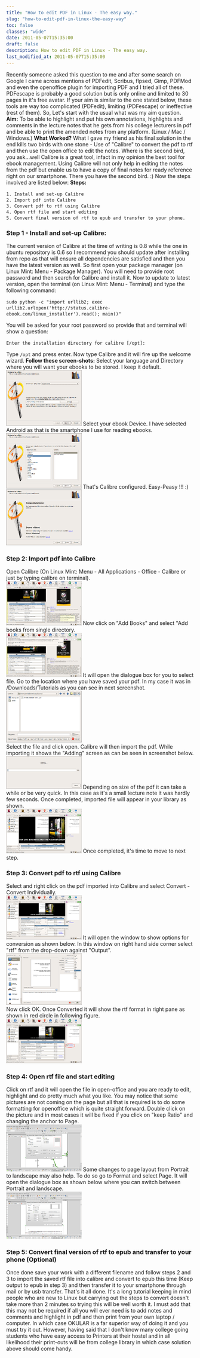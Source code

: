 ```yaml
---
title: "How to edit PDF in Linux - The easy way."
slug: "how-to-edit-pdf-in-linux-the-easy-way"
toc: false
classes: "wide"
date: 2011-05-07T15:35:00
draft: false
description: How to edit PDF in Linux - The easy way.
last_modified_at: 2011-05-07T15:35:00
---
```

Recently someone asked this question to me and after some search on Google I came across mentions of PDFedit, Scribus, flpsed, Gimp, PDFMod and even the openoffice plugin for importing PDF and I tried all of these. PDFescape is probably a good solution but is only online and limited to 30 pages in it's free avatar. If your aim is similar to the one stated below, these tools are way too complicated (PDFedit), limiting (PDFescape) or ineffective (rest of them).
So, Let's start with the usual what was my aim question.
<strong>Aim:</strong>
To be able to highlight and put his own annotations, highlights and comments in the lecture notes that he gets from his college lecturers in pdf and be able to print the amended notes from any platform. (Linux / Mac / Windows.)
<strong>What Worked?</strong>
What I gave my friend as his final solution in the end kills two birds with one stone -  Use of &quot;Calibre&quot; to convert the pdf to rtf and then use the open office to edit the notes. Where is the second bird, you ask...well Calibre is a great tool, infact in my opinion the best tool for ebook management. Using Calibre will not only help in editing the notes from the pdf but enable us to have a copy of final notes for ready reference right on our smartphone. There you have the second bird. :)
Now the steps involved are listed below:
<strong>Steps:</strong>
<pre><code>1. Install and set-up Calibre
2. Import pdf into Calibre
3. Convert pdf to rtf using Calibre
4. Open rtf file and start editing
5. Convert final version of rtf to epub and transfer to your phone.
</code></pre>
<h3 id="step1installandsetupcalibre">Step 1 - Install and set-up Calibre:</h3>
The current version of Calibre at the time of writing is 0.8 while the one in ubuntu repository is 0.6 so I recommend you should update after installing from repo as that will ensure all dependencies are satisfied and then you have the latest version as well.
So first open your package manager (on Linux Mint: Menu - Package Manager). You will need to provide root password and then search for Calibre and install it.
Now to update to latest version, open the terminal (on Linux Mint: Menu - Terminal) and type the following command:
   <pre class="language-bash line-numbers"><code>sudo python -c "import urllib2; exec urllib2.urlopen('http://status.calibre-ebook.com/linux_installer').read(); main()"</code></pre>
You will be asked for your root password so provide that and terminal will show a question:
<pre><code>Enter the installation directory for calibre [/opt]:
</code></pre>
Type <code>/opt</code> and press enter.
Now type Calibre and it will fire up the welcome wizard.
<strong>Follow these screen-shots:</strong>
Select your language and Directory where you will want your ebooks to be stored. I keep it default.<br>
<img src="../assets/images/2016/07/20110507_Fig_1.png" alt="Alt Text" style="width:40%;height:40%;">
Select your ebook Device. I have selected Android as that is the smartphone I use for reading ebooks.<br>
<img src="../assets/images/2016/07/20110507_Fig_2.png" alt="Alt Text" style="width:40%;height:40%;">
That's Calibre configured. Easy-Peasy !!! :)<br>
<img src="../assets/images/2016/07/20110507_Fig_3.png" alt="Alt Text" style="width:40%;height:40%;">
<h3 id="step2importpdfintocalibre">Step 2: Import pdf into Calibre</h3>
Open Calibre (On Linux Mint: Menu - All Applications - Office - Calibre or just by typing calibre on terminal).<br>
<img src="../assets/images/2016/07/20110507_Fig_4.png" alt="Alt Text" style="width:40%;height:40%;">
Now click on &quot;Add Books&quot; and select &quot;Add books from single directory.<br>
<img src="../assets/images/2016/07/20110507_Fig_5.png" alt="Alt Text" style="width:40%;height:40%;">
It will open the dialogue box for you to select file. Go to the location where you have saved your pdf. In my case it was in /Downloads/Tutorials as you can see in next screenshot.<br>
<img src="../assets/images/2016/07/20110507_Fig_6.png" alt="Alt Text" style="width:40%;height:40%;"><br>
Select the file and click open. Calibre will then import the pdf.
While importing it shows the &quot;Adding&quot; screen as can be seen in screenshot below.<br>
<img src="../assets/images/2016/07/20110507_Fig_7.png" alt="Alt Text" style="width:40%;height:40%;">
Depending on size of the pdf it can take a while or be very quick. In this case as it's a small lecture note it was hardly few seconds. Once completed, imported file will appear in your library as shown.<br>
<img src="../assets/images/2016/07/20110507_Fig_8.png" alt="Alt Text" style="width:40%;height:40%;">
Once completed, it's time to move to next step.
<h3 id="step3convertpdftortfusingcalibre">Step 3: Convert pdf to rtf using Calibre</h3>
Select and right click on the pdf imported into Calibre and select Convert - Convert Individually.<br>
<img src="../assets/images/2016/07/20110507_Fig_9.png" alt="Alt Text" style="width:40%;height:40%;">
It will open the window to show options for conversion as shown below. In this window on right hand side corner select &quot;rtf&quot; from the drop-down against &quot;Output&quot;.<br>
<img src="../assets/images/2016/07/20110507_Fig_10.png" alt="Alt Text" style="width:40%;height:40%;"><br>
Now click OK.
Once Converted it will show the rtf format in right pane as shown in red circle in following figure.<br>
<img src="../assets/images/2016/07/20110507_Fig_11.png" alt="Alt Text" style="width:40%;height:40%;">
<h3 id="step4openrtffileandstartediting">Step 4: Open rtf file and start editing</h3>
Click on rtf and it will open the file in open-office and you are ready to edit, highlight and do pretty much what you like.
You may notice that some pictures are not coming on the page but all that is required is to do some formatting for openoffice which is quite straight forward.
Double click on the picture and in most cases it will be fixed if you click on &quot;keep Ratio&quot; and changing the anchor to Page.<br>
<img src="../assets/images/2016/07/20110507_Fig_12.png" alt="Alt Text" style="width:40%;height:40%;">
Some changes to page layout from Portrait to landscape may also help. To do so go to Format and select Page. It will open the dialogue box as shown below where you can switch between Portrait and landscape.<br>
<img src="../assets/images/2016/07/20110507_Fig_13.png" alt="Alt Text" style="width:40%;height:40%;">
<h3 id="step5convertfinalversionofrtftoepubandtransfertoyourphoneoptional">Step 5: Convert final version of rtf to epub and transfer to your phone (Optional)</h3>
Once done save your work with a different filename and follow steps 2 and 3 to import the saved rtf file into calibre and convert to epub this time (Keep output to epub in step 3) and then transfer it to your smartphone through mail or by usb transfer.
That's it all done. It's a long tutorial keeping in mind people who are new to Linux but carrying out the steps to convert doesn't take more than 2 minutes so trying this will be well worth it.
I must add that this may not be required if all you will ever need is to add notes and comments and highlight in pdf and then print from your own laptop / computer. In which case OKULAR is a far superior way of doing it and you must try it out. However, having said that I don't know many college going students who have easy access to Printers at their hostel and in all likelihood their print-outs will be from college library in which case solution above should come handy.
